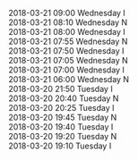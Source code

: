 2018-03-21 09:00 Wednesday  I  
2018-03-21 08:10 Wednesday  N  
2018-03-21 08:00 Wednesday  I  
2018-03-21 07:55 Wednesday  N  
2018-03-21 07:50 Wednesday  I  
2018-03-21 07:05 Wednesday  N  
2018-03-21 07:00 Wednesday  I  
2018-03-21 06:00 Wednesday  N  
2018-03-20 21:50 Tuesday  I  
2018-03-20 20:40 Tuesday  N  
2018-03-20 20:25 Tuesday  I  
2018-03-20 19:45 Tuesday  N  
2018-03-20 19:40 Tuesday  I  
2018-03-20 19:20 Tuesday  N  
2018-03-20 19:10 Tuesday  I  
